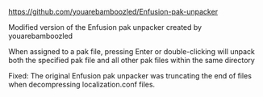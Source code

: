 https://github.com/youarebamboozled/Enfusion-pak-unpacker

Modified version of the Enfusion pak unpacker created by youarebamboozled

When assigned to a pak file, pressing Enter or double-clicking will unpack both the specified pak file and all other pak files within the same directory

Fixed:
The original Enfusion pak unpacker was truncating the end of files when decompressing localization.conf files.

